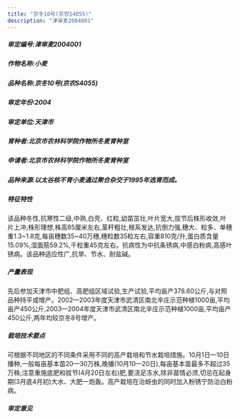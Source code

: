 ```yaml
---
title: "京冬10号(京农S4055)"
description: "津审麦2004001"
---
```

##### 审定编号:津审麦2004001

##### 作物名称:小麦

##### 品种名称:京冬10号(京农S4055)

##### 审定年份:2004

##### 审定单位:天津市

##### 育种者:北京市农林科学院作物所冬麦育种室

##### 申请者:北京市农林科学院作物所冬麦育种室

##### 品种来源:以太谷核不育小麦通过聚合杂交于1995年选育而成。

##### 特征特性
该品种冬性,抗寒性二级,中熟,白壳、红粒,幼苗茁壮,叶片宽大,拔节后株形收敛,叶片上冲,株形理想,株高85厘米左右,茎秆粗壮,根系发达,抗倒力强,穗大、粒多、单穗重1.3~1.8克,每亩穗数35~40万穗,穗粒数35粒左右,容重810克/升,蛋白质含量15.09%,湿面筋59.2%,千粒重45克左右。抗病性为中抗条锈病,中感白粉病,高感叶锈病。该品种适应性广,抗旱、节水、耐盐碱。

##### 产量表现
先后参加天津市中肥组、高肥组区域试验,生产试验,平均亩产378.60公斤,与对照品种持平或增产。2002—2003年度天津市武清区南北辛庄示范种植1000亩,平均亩产450公斤,2003—2004年度天津市武清区南北辛庄示范种植1000亩,平均亩产450公斤,两年均较京冬8号增产。

##### 栽培技术要点
可根据不同地区的不同条件采用不同的高产栽培和节水栽培措施。10月1日—10日播种,一般每亩基本苗20—30万株,晚播(10月10—20日),每亩基本苗最多不超过35万株;注意重施底肥和拔节(4月20日左右)肥,要浇足冻水,除非苗情必须,切忌在起身期(3月底4月初)大水、大肥一炮轰。高产栽培在治蚜虫的同时加入粉锈宁防治白粉病。

##### 审定意见

